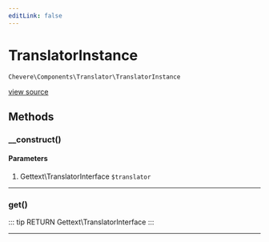 ```yaml
---
editLink: false
---
```


# TranslatorInstance

`Chevere\Components\Translator\TranslatorInstance`

[view source](https://github.com/chevere/chevere/blob/master/src/Chevere/Components/Translator/TranslatorInstance.php)

## Methods

### __construct()

#### Parameters

1. Gettext\TranslatorInterface `$translator`

---

### get()

::: tip RETURN
Gettext\TranslatorInterface
:::

---
